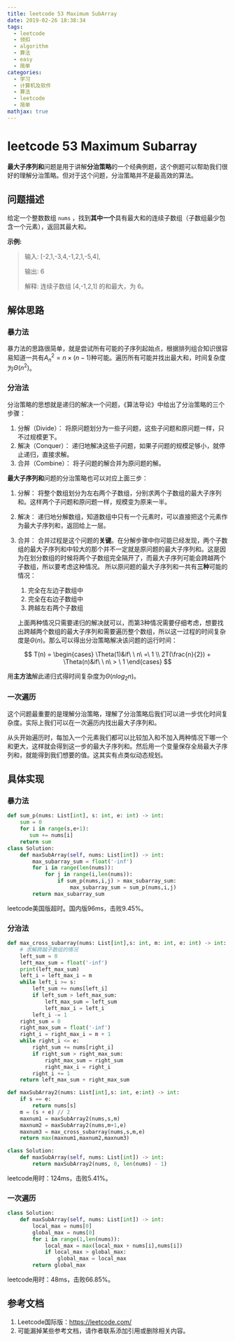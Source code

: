 ```yaml
---
title: leetcode 53 Maximum SubArray
date: 2019-02-26 18:38:34
tags:
  - leetcode
  - 领扣
  - algorithm
  - 算法
  - easy
  - 简单
categories:
  - 学习
  - 计算机及软件
  - 算法
  - leetcode
  - 简单
mathjax: true
---
```


# leetcode 53 Maximum Subarray

**最大子序列和**问题是用于讲解**分治策略**的一个经典例题，这个例题可以帮助我们很好的理解分治策略。但对于这个问题，分治策略并不是最高效的算法。

## 问题描述

给定一个整数数组 `nums` ，找到**其中一个**具有最大和的连续子数组（子数组最少包含一个元素），返回其最大和。

**示例:**

>输入: [-2,1,-3,4,-1,2,1,-5,4],
>
>输出: 6
>
>解释: 连续子数组 [4,-1,2,1] 的和最大，为 6。

<!--more-->

## 解体思路

### 暴力法

暴力法的思路很简单，就是尝试所有可能的子序列起始点，根据排列组合知识很容易知道一共有$A^2_n = n \times (n - 1)$种可能。遍历所有可能并找出最大和，时间复杂度为$\Theta(n^2)$。

### 分治法

分治策略的思想就是递归的解决一个问题，《算法导论》中给出了分治策略的三个步骤：

1. 分解（Divide）：
   将原问题划分为一些子问题，这些子问题和原问题一样，只不过规模更下。
2. 解决（Conquer）：
   递归地解决这些子问题，如果子问题的规模足够小，就停止递归，直接求解。
3. 合并（Combine）：
   将子问题的解合并为原问题的解。

**最大子序列和**问题的分治策略也可以对应上面三步：

1. 分解：
   将整个数组划分为左右两个子数组，分别求两个子数组的最大子序列和。这样两个子问题和原问题一样，规模变为原来一半。

2. 解决：
   递归地分解数组，知道数组中只有一个元素时，可以直接把这个元素作为最大子序列和，返回给上一层。

3. 合并：
   合并过程是这个问题的**关键**。在分解步骤中你可能已经发现，两个子数组的最大子序列和中较大的那个并不一定就是原问题的最大子序列和。这是因为在划分数组的时候将两个子数组完全隔开了，而最大子序列可能会跨越两个子数组，所以要考虑这种情况。
   所以原问题的最大子序列和一共有**三种**可能的情况：

   1. 完全在左边子数组中
   2. 完全在右边子数组中
   3. 跨越左右两个子数组

   上面两种情况只需要递归的解决就可以，而第3种情况需要仔细考虑，想要找出跨越两个数组的最大子序列和需要遍历整个数组，所以这一过程的时间复杂度是$\Theta(n)$。那么可以得出分治策略解决该问题的运行时间：

$$
T(n) = 
\begin{cases}
\Theta(1)&if\ \ n\ =\ 1 \\
2T(\frac{n}{2}) + \Theta(n)&if\ \ n\  > \ 1
\end{cases}
$$

用**主方法**解此递归式得时间复杂度为$\Theta(nlog_2n)$。

### 一次遍历

这个问题最重要的是理解分治策略，理解了分治策略后我们可以进一步优化时间复杂度。实际上我们可以在一次遍历内找出最大子序列和。

从头开始遍历时，每加入一个元素我们都可以比较加入和不加入两种情况下哪一个和更大，这样就会得到这一步的最大子序列和。然后用一个变量保存全局最大子序列和，就能得到我们想要的值。这其实有点类似动态规划。

## 具体实现

### 暴力法

```python
def sum_p(nums: List[int], s: int, e: int) -> int:
    sum = 0
    for i in range(s,e+1):
       sum += nums[i]
    return sum
class Solution:
    def maxSubArray(self, nums: List[int]) -> int:
        max_subarray_sum = float('-inf')
        for i in range(len(nums)):
            for j in range(i,len(nums)):
                if sum_p(nums,i,j) > max_subarray_sum:
                    max_subarray_sum = sum_p(nums,i,j)
        return max_subarray_sum
```

leetcode美国版超时。国内版96ms，击败9.45%。

### 分治法

```python
def max_cross_subarray(nums: List[int],s: int, m: int, e: int) -> int:
    # 求解跨越子数组的情况
    left_sum = 0
    left_max_sum = float('-inf')
    print(left_max_sum)
    left_i = left_max_i = m
    while left_i >= s:
        left_sum += nums[left_i]
        if left_sum > left_max_sum:
            left_max_sum = left_sum
            left_max_i = left_i
        left_i -= 1
    right_sum = 0
    right_max_sum = float('-inf')
    right_i = right_max_i = m + 1
    while right_i <= e:
        right_sum += nums[right_i]
        if right_sum > right_max_sum:
            right_max_sum = right_sum
            right_max_i = right_i
        right_i += 1
    return left_max_sum + right_max_sum

def maxSubArray2(nums: List[int],s: int, e:int) -> int:
    if s == e:
        return nums[s]
    m = (s + e) // 2
    maxnum1 = maxSubArray2(nums,s,m)
    maxnum2 = maxSubArray2(nums,m+1,e)
    maxnum3 = max_cross_subarray(nums,s,m,e)
    return max(maxnum1,maxnum2,maxnum3)

class Solution:
    def maxSubArray(self, nums: List[int]) -> int:
        return maxSubArray2(nums, 0, len(nums) - 1)
```

leetcode用时：124ms，击败5.41%。

### 一次遍历

```python
class Solution:
    def maxSubArray(self, nums: List[int]) -> int:
        local_max = nums[0]
        global_max = nums[0]
        for i in range(1,len(nums)):
            local_max = max(local_max + nums[i],nums[i])
            if local_max > global_max:
                global_max = local_max
        return global_max
```

leetcode用时：48ms，击败66.85%。

## 参考文档

1. Leetcode国际版：https://leetcode.com/
2. 可能漏掉某些参考文档，请作者联系添加引用或删除相关内容。